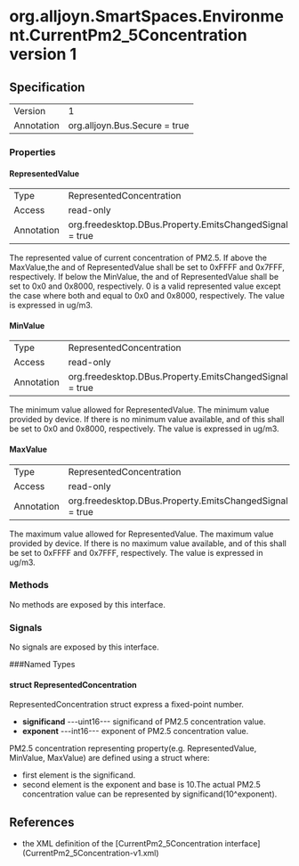 # org.alljoyn.SmartSpaces.Environment.CurrentPm2_5Concentration version 1

## Specification

|             |                                                 |
|-------------|-------------------------------------------------|
| Version     | 1                                               |
| Annotation  | org.alljoyn.Bus.Secure = true                   |

### Properties

#### RepresentedValue

|             |                                                           |
|-------------|-----------------------------------------------------------|
| Type        | RepresentedConcentration                                  |
| Access      | read-only                                                 |
| Annotation  | org.freedesktop.DBus.Property.EmitsChangedSignal = true   |

The represented value of current concentration of PM2.5.
If above the MaxValue,the <significand> and <exponent> of RepresentedValue shall be
set to 0xFFFF and 0x7FFF, respectively.
If below the MinValue, the <significand> and <exponent> of RepresentedValue shall
be set to 0x0 and 0x8000, respectively.
0 is a valid represented value except the case where both <significand> and
<exponent> equal to 0x0 and 0x8000, respectively.
The value is expressed in ug/m3.


#### MinValue

|             |                                                           |
|-------------|-----------------------------------------------------------|
| Type        | RepresentedConcentration                                  |
| Access      | read-only                                                 |
| Annotation  | org.freedesktop.DBus.Property.EmitsChangedSignal = true   |

The minimum value allowed for RepresentedValue.
The minimum value provided by device.
If there is no minimum value available, <significand> and <exponent> of this shall
be set to 0x0 and 0x8000, respectively.
The value is expressed in ug/m3.


#### MaxValue

|             |                                                           |
|-------------|-----------------------------------------------------------|
| Type        | RepresentedConcentration                                  |
| Access      | read-only                                                 |
| Annotation  | org.freedesktop.DBus.Property.EmitsChangedSignal = true   |

The maximum value allowed for RepresentedValue.
The maximum value provided by device.
If there is no maximum value available, <significand> and <exponent> of this shall
be set to 0xFFFF and 0x7FFF, respectively.
The value is expressed in ug/m3.

### Methods

No methods are exposed by this interface.

### Signals

No signals are exposed by this interface.

###Named Types

#### struct RepresentedConcentration

RepresentedConcentration struct express a fixed-point number.
  * **significand**  ---uint16--- significand of PM2.5 concentration value.
  * **exponent**  ---int16--- exponent of PM2.5 concentration value.

PM2.5 concentration representing property(e.g. RepresentedValue, MinValue, MaxValue)
are defined using a struct where:
  * first element is the significand.
  * second element is the exponent and base is 10.The actual PM2.5 concentration value
    can be represented by significand(10^exponent).

## References

  * the XML definition of the [CurrentPm2_5Concentration interface]
    (CurrentPm2_5Concentration-v1.xml)


